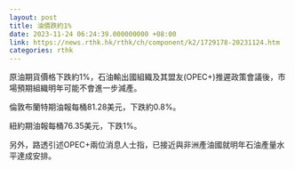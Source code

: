 ```yaml
---
layout: post
title: 油價跌約1%
date: 2023-11-24 06:24:39.000000000 +08:00
link: https://news.rthk.hk/rthk/ch/component/k2/1729178-20231124.htm
categories: rthk
---
```


原油期貨價格下跌約1%，石油輸出國組織及其盟友(OPEC+)推遲政策會議後，市場預期組織明年可能不會進一步減產。

倫敦布蘭特期油報每桶81.28美元，下跌約0.8%。

紐約期油報每桶76.35美元，下跌1%。

另外，路透引述OPEC+兩位消息人士指，已接近與非洲產油國就明年石油產量水平達成安排。
